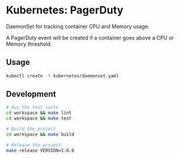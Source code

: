 Kubernetes: PagerDuty
=====================

DaemonSet for tracking container CPU and Memory usage.

A PagerDuty event will be created if a container goes above a CPU or Memory threshold.

## Usage

```bash
kubectl create -f kubernetes/daemonset.yaml
```

## Development

```bash
# Run the test suite
cd workspace && make lint
cd workspace && make test

# Build the project
cd workspace && make build

# Release the project
make release VERSION=1.0.0
```
